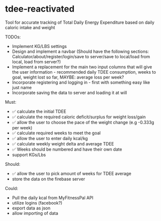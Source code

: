 # tdee-reactivated
 Tool for accurate tracking of Total Daily Energy Expenditure based on daily caloric intake and weight
 
 TODOs:
 - Implement KG/LBS settings
 - Design and implement a navbar (Should have the following sections: Calculator/about/register/login/save to server/save to local/load from local, load from server?)
 - Implement a replacement for the main two input columns that will give the user information - recommended daily TDEE consumption, weeks to goal, weight lost so far, MAYBE: average loss per week?
 - Incorporate registering and logging in - first with something easy like just name
 - Incorporate saving the data to server and loading it at will
 
 
 Must:
- ✅ calculate the initial TDEE
- ✅ calculate the required caloric deficit/surplus for weight loss/gain
- ✅ allow the user to choose the pace of the weight change (e.g -0.333g per week)
- ✅ calculate required weeks to meet the goal
- ✅ allow the user to enter daily kcal/kg
- ✅ calculate weekly weight delta and average TDEE
- ✅ Weeks should be numbered and have their own date
-  support KGs/Lbs
 
 Should:
 - ✅ allow the user to pick amount of weeks for TDEE average
 - store the data on the firebase server
 
 Could:
 - Pull the daily kcal from MyFitnessPal API
 - utilize logins (facebook?)
 - export data as json
 - allow importing of data

